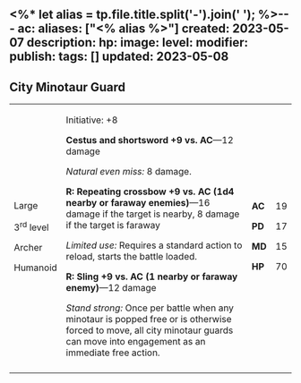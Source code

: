 <%* let alias = tp.file.title.split('-').join(' '); %>---
ac: 
aliases: ["<% alias %>"]
created: 2023-05-07
description: 
hp: 
image: 
level: 
modifier: 
publish: 
tags: []
updated: 2023-05-08
---

## City Minotaur Guard

<table>
<colgroup>
<col style="width: 16%" />
<col style="width: 72%" />
<col style="width: 5%" />
<col style="width: 5%" />
</colgroup>
<tbody>
<tr class="odd">
<td><p>Large</p>
<p>3<sup>rd</sup> level</p>
<p>Archer</p>
<p>Humanoid</p></td>
<td><p>Initiative: +8</p>
<p><strong>Cestus and shortsword +9 vs. AC</strong>—12 damage</p>
<p><em>Natural even miss:</em> 8 damage.</p>
<p><strong>R: Repeating crossbow +9 vs. AC (1d4 nearby or faraway
enemies)</strong>—16 damage if the target is nearby, 8 damage if the
target is faraway</p>
<p><em>Limited use:</em> Requires a standard action to reload, starts
the battle loaded.</p>
<p><strong>R: Sling +9 vs. AC (1 nearby or faraway enemy)</strong>—12
damage</p>
<p><em>Stand strong:</em> Once per battle when any minotaur is popped
free or is otherwise forced to move, all city minotaur guards can move
into engagement as an immediate free action.</p></td>
<td><p><strong>AC</strong></p>
<p><strong>PD</strong></p>
<p><strong>MD</strong></p>
<p><strong>HP</strong></p></td>
<td><p>19</p>
<p>17</p>
<p>15</p>
<p>70</p></td>
</tr>
<tr class="even">
<td></td>
<td></td>
<td></td>
<td></td>
</tr>
</tbody>
</table>

